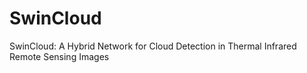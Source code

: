 # SwinCloud
SwinCloud: A Hybrid Network for Cloud Detection in Thermal Infrared Remote Sensing Images
